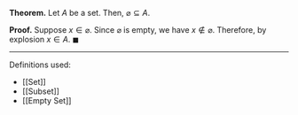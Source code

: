 **Theorem.** Let $A$ be a set. Then, $\varnothing\subseteq A$.

**Proof.** Suppose $x\in\varnothing$. Since $\varnothing$ is empty, we have $x\notin \varnothing$. Therefore, by explosion $x\in A$. $\blacksquare$
***
Definitions used:
- [[Set]]
- [[Subset]]
- [[Empty Set]]